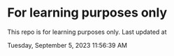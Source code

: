 # For learning purposes only
This repo is for learning purposes only.
Last updated at

Tuesday, September 5, 2023 11:56:39 AM

